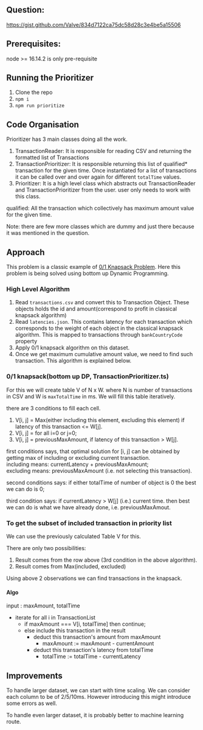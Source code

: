 ## Question:

https://gist.github.com/Valve/834d7122ca75dc58d28c3e4be5a15506

## Prerequisites:

node >= 16.14.2 is only pre-requisite

## Running the Prioritizer

1. Clone the repo
2. `npm i`
3. `npm run prioritize`

## Code Organisation

Prioritizer has 3 main classes doing all the work.

1. TransactionReader: It is responsible for reading CSV and returning the formatted list of Transactions
2. TransactionPrioritizer: It is responsible returning this list of qualified\* transaction for the given time. Once instantiated for a list of transactions it can be called over and over again for different `totalTime` values.
3. Prioritizer: It is a high level class which abstracts out TransactionReader and TransactionPrioritizer from the user. user only needs to work with this class.

qualified: All the transaction which collectively has maximum amount value for the given time.

Note: there are few more classes which are dummy and just there because it was mentioned in the question.

## Approach

This problem is a classic example of [0/1 Knapsack Problem](https://en.wikipedia.org/wiki/Knapsack_problem). Here this problem is being solved using bottom up Dynamic Programming.

### High Level Algorithm

1. Read `transactions.csv` and convert this to Transaction Object. These objects holds the id and amount(correspond to profit in classical knapsack algorithm)
2. Read `latencies.json`. This contains latency for each transaction which corresponds to the weight of each object in the classical knapsack algorithm. This is mapped to transactions through `bankCountryCode` property
3. Apply 0/1 knapsack algorithm on this dataset.
4. Once we get maximum cumulative amount value, we need to find such transaction. This algorithm is explained below.

### 0/1 knapsack(bottom up DP, TransactionPrioritizer.ts)

For this we will create table V of N x W.
where N is number of transactions in CSV and W is `maxTotalTime` in ms.
We will fill this table iteratively.

there are 3 conditions to fill each cell.

1. V[i, j] = Max(either including this element, excluding this element) if latency of this transaction <= W[j].
2. V[i, j] = for all i=0 or j=0;
3. V[i, j] = previousMaxAmount, if latency of this transaction > W[j].

first conditions says, that optimal solution for [i, j] can be obtained by getting max of including or excluding current transaction.
<br/>including means: currentLatency + previousMaxAmount;
<br/>excluding means: previousMaxAmount (i.e. not selecting this transaction).

second conditions says: if either totalTime of number of object is 0 the best we can do is 0;

third condition says: if currentLatency > W[j] (i.e.) current time. then best we can do is what we have already done, i.e. previousMaxAmout.

### To get the subset of included transaction in priority list

We can use the previously calculated Table V for this.

There are only two possibilities:

1. Result comes from the row above (3rd condition in the above algorithm).
2. Result comes from Max(included, excluded)

Using above 2 observations we can find transactions in the knapsack.

#### Algo

input : maxAmount, totalTime

- iterate for all i in TransactionList
  - if maxAmount === V[i, totalTime] then continue;
  - else include this transaction in the result
    - deduct this transaction's amount from maxAmount
      - maxAmount := maxAmount - currentAmount
    - deduct this transaction's latency from totalTime
      - totalTime := totalTime - currentLatency

## Improvements

To handle larger dataset, we can start with time scaling. We can consider each column to be of 2/5/10ms. However introducing this might introduce some errors as well.

To handle even larger dataset, it is probably better to machine learning route.
